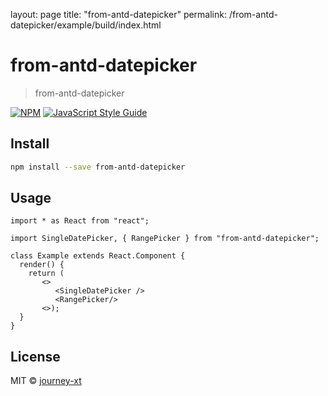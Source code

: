 layout: page
title: "from-antd-datepicker"
permalink: /from-antd-datepicker/example/build/index.html


# from-antd-datepicker

> from-antd-datepicker

[![NPM](https://img.shields.io/npm/v/datepicker.svg)](https://www.npmjs.com/package/datepicker) [![JavaScript Style Guide](https://img.shields.io/badge/code_style-standard-brightgreen.svg)](https://standardjs.com)

## Install

```bash
npm install --save from-antd-datepicker
```

## Usage

```tsx
import * as React from "react";

import SingleDatePicker, { RangePicker } from "from-antd-datepicker";

class Example extends React.Component {
  render() {
    return (
       <>
          <SingleDatePicker />
          <RangePicker/>
       <>);
  }
}
```

## License

MIT © [journey-xt](https://github.com/journey-xt)
